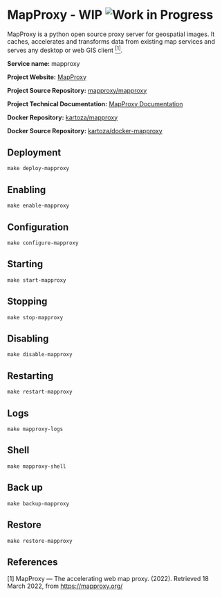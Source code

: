 # MapProxy - WIP ![Work in Progress](https://img.shields.io/badge/work%20in%20progress-wip-red)

MapProxy is a python open source proxy server for geospatial images. It caches, accelerates and transforms data from existing map services and serves any desktop or web GIS client [<sup>[1]</sup>](#1).

**Service name:** mapproxy

**Project Website:** [MapProxy](https://mapproxy.org/)

**Project Source Repository:** [mapproxy/mapproxy ](https://github.com/mapproxy/mapproxy)

**Project Technical Documentation:** [MapProxy Documentation](https://mapproxy.org/documentation)

**Docker Repository:** [kartoza/mapproxy](https://hub.docker.com/r/kartoza/mapproxy)

**Docker Source Repository:** [kartoza/docker-mapproxy](https://github.com/kartoza/docker-mapproxy)

## Deployment

```
make deploy-mapproxy
```

## Enabling

```
make enable-mapproxy
```

## Configuration

```
make configure-mapproxy
```

## Starting

```
make start-mapproxy
```

## Stopping 

```
make stop-mapproxy
```

## Disabling

```
make disable-mapproxy
```

## Restarting

```
make restart-mapproxy
```

## Logs

```
make mapproxy-logs
```

## Shell 

```
make mapproxy-shell
```

## Back up

```
make backup-mapproxy
```

## Restore

```
make restore-mapproxy
```

## References

<a id="1">[1]</a> MapProxy — The accelerating web map proxy. (2022). Retrieved 18 March 2022, from https://mapproxy.org/


